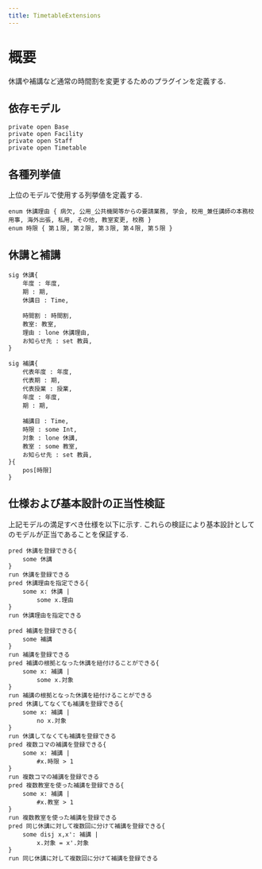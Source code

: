 ```yaml
---
title: TimetableExtensions
---
```


# 概要

休講や補講など通常の時間割を変更するためのプラグインを定義する.

## 依存モデル

```alloy
private open Base
private open Facility
private open Staff
private open Timetable

```

## 各種列挙値

上位のモデルで使用する列挙値を定義する.

```alloy
enum 休講理由 { 病欠, 公用_公共機関等からの要請業務, 学会, 校用_兼任講師の本務校用事, 海外出張, 私用, その他, 教室変更, 校務 }
enum 時限 { 第１限, 第２限, 第３限, 第４限, 第５限 }
```

## 休講と補講


```alloy
sig 休講{
	年度 : 年度,
	期 : 期,
	休講日 : Time,

	時間割 : 時間割,
	教室: 教室,
	理由 : lone 休講理由,
	お知らせ先 : set 教員,
}

sig 補講{
	代表年度 : 年度,
	代表期 : 期,
	代表授業 : 授業,
	年度 : 年度,
	期 : 期,

	補講日 : Time,
	時限 : some Int,
	対象 : lone 休講,
	教室 : some 教室,
	お知らせ先 : set 教員,
}{
	pos[時限]
}
```

## 仕様および基本設計の正当性検証

上記モデルの満足すべき仕様を以下に示す.
これらの検証により基本設計としてのモデルが正当であることを保証する.

```alloy
pred 休講を登録できる{
	some 休講
}
run 休講を登録できる
pred 休講理由を指定できる{
	some x: 休講 |
		some x.理由
}
run 休講理由を指定できる

pred 補講を登録できる{
	some 補講
}
run 補講を登録できる
pred 補講の根拠となった休講を紐付けることができる{
	some x: 補講 |
		some x.対象
}
run 補講の根拠となった休講を紐付けることができる
pred 休講してなくても補講を登録できる{
	some x: 補講 |
		no x.対象
}
run 休講してなくても補講を登録できる
pred 複数コマの補講を登録できる{
	some x: 補講 |
		#x.時限 > 1
}
run 複数コマの補講を登録できる
pred 複数教室を使った補講を登録できる{
	some x: 補講 |
		#x.教室 > 1
}
run 複数教室を使った補講を登録できる
pred 同じ休講に対して複数回に分けて補講を登録できる{
	some disj x,x': 補講 |
		x.対象 = x'.対象
}
run 同じ休講に対して複数回に分けて補講を登録できる
```
